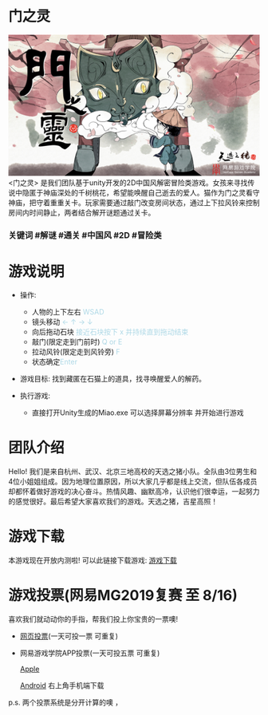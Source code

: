 # 门之灵
![image](https://github.com/ShangQingLiu/MG2019/blob/master/cover.png)
<门之灵> 是我们团队基于unity开发的2D中国风解密冒险类游戏。女孩来寻找传说中隐匿于神庙深处的千树桃花，希望能唤醒自己逝去的爱人。猫作为门之灵看守神庙，把守着重重关卡。玩家需要通过敲门改变房间状态，通过上下拉风铃来控制房间内时间静止，两者结合解开谜题通过关卡。

### 关键词 #解谜 #通关 #中国风 #2D #冒险类

# 游戏说明
- 操作:
    - 人物的上下左右 <font color='lightblue'> WSAD </font>
    - 镜头移动  <font color='lightblue'>&larr; &uarr; &rarr; &darr; </font>
    - 向后拖动石块 <font color='lightblue'>接近石块按下 x 并持续直到拖动结束</font>
    - 敲门(限定走到门前时) <font color='lightblue'>Q or E </font>
    - 拉动风铃(限定走到风铃旁) <font color='lightblue'>F </font>
    - 状态确定<font color='lightblue'>Enter </font>

- 游戏目标: 找到藏匿在石猫上的道具，找寻唤醒爱人的解药。

- 执行游戏:
    - 直接打开Unity生成的Miao.exe 可以选择屏幕分辨率 并开始进行游戏

# 团队介绍
Hello! 我们是来自杭州、武汉、北京三地高校的天选之猪小队。全队由3位男生和4位小姐姐组成。因为地理位置原因，所以大家几乎都是线上交流，但队伍各成员却都怀着做好游戏的决心奋斗。热情风趣、幽默高冷，认识他们很幸运，一起努力的感觉很好。最后希望大家喜欢我们的游戏。天选之猪，吉星高照！

# 游戏下载
本游戏现在开放内测啦! 可以此链接下载游戏: [游戏下载](https://1drv.ms/u/s!Au8LUi11wCo5uEfwdE-ejePRBCxn?e=HmRDHh)

# 游戏投票(网易MG2019复赛 至 8/16)
  喜欢我们就动动你的手指，帮我们投上你宝贵的一票噢!
  - [网页投票](http://game.academy.163.com/activity/miniGame/2019/prizes)(一天可投一票 可重复)
  - 网易游戏学院APP投票(一天可投五票 可重复)
    
       [Apple](https://apps.apple.com/cn/app/%E7%BD%91%E6%98%93%E6%B8%B8%E6%88%8F%E5%AD%A6%E9%99%A2/id1448453985)
       
       [Android](http://game.academy.163.com)
       右上角手机端下载 
    
 p.s. 两个投票系统是分开计算的噢
，